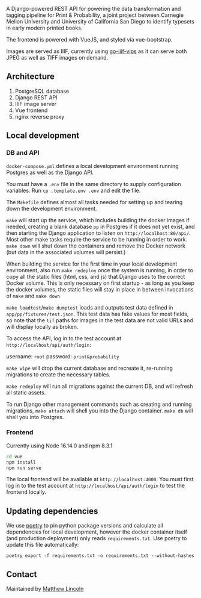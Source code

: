 A Django-powered REST API for powering the data transformation and tagging pipeline for Print & Probability, a joint project between Carnegie Mellon University and University of California San Diego to identify typesets in early modern printed books.

The frontend is powered with VueJS, and styled via vue-bootstrap.

Images are served as IIIF, currently using [go-iiif-vips](https://github.com/cmu-lib/go-iiif-vips) as it can serve both JPEG as well as TIFF images on demand.

## Architecture

1. PostgreSQL database
2. Django REST API
3. IIIF image server
4. Vue frontend
5. nginx reverse proxy

## Local development

### DB and API

`docker-compose.yml` defines a local development environment running Postgres as well as the Django API.

You must have a `.env` file in the same directory to supply configuration variables. Run `cp .template.env .env` and edit the file.

The `Makefile` defines almost all tasks needed for setting up and tearing down the development environment.

`make` will start up the service, which includes building the docker images if needed, creating a blank database `pp` in Postgres if it does not yet exist, and then starting the Django application to listen on `http://localhost:80/api/`. Most other make tasks require the service to be running in order to work. `make down` will shut down the containers and remove the Docker network (but data in the associated volumes will persist.)

When building the service for the first time in your local development environment, also run `make redeploy` once the system is running, in order to copy all the static files (html, css, and js) that Django uses to the correct Docker volume. This is only necessary on first startup - as long as you keep the docker volumes, the static files will stay in place in between invocations of `make` and `make down`

`make loadtest`/`make dumptest` loads and outputs test data defined in `app/pp/fixtures/test.json`. This test data has fake values for most fields, so note that the `tif` paths for images in the test data are not valid URLs and will display locally as broken.

To access the API, log in to the test account at `http://localhost/api/auth/login`:

username: `root`
password: `print&probability`

`make wipe` will drop the current database and recreate it, re-running migrations to create the necessary tables.

`make redeploy` will run all migrations against the current DB, and will refresh all static assets.

To run Django other management commands such as creating and running migrations, `make attach` will shell you into the Django container. `make db` will shell you into Postgres.

### Frontend

Currently using Node 16.14.0 and npm 8.3.1

```sh
cd vue
npm install
npm run serve
```

The local frontend will be available at `http://localhost:4000`. You must first log in to the test account at `http://localhost/api/auth/login` to test the frontend locally.

## Updating dependencies

We use [poetry](https://python-poetry.org/) to pin python package versions and calculate all dependencies for local development, however the docker container itself (and production deployment) only reads `requirements.txt`. Use poetry to update this file automatically:

```
poetry export -f requirements.txt -o requirements.txt --without-hashes
```

## Contact

Maintained by [Matthew Lincoln](https://github.com/mdlincoln)
